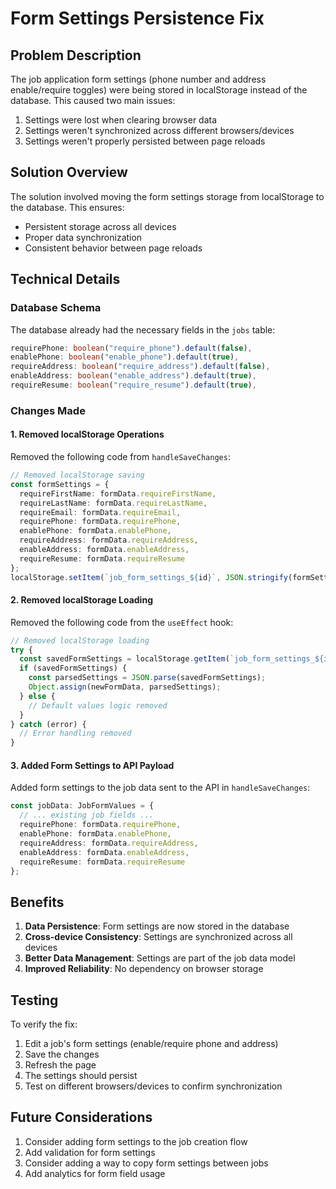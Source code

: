 # Form Settings Persistence Fix

## Problem Description
The job application form settings (phone number and address enable/require toggles) were being stored in localStorage instead of the database. This caused two main issues:
1. Settings were lost when clearing browser data
2. Settings weren't synchronized across different browsers/devices
3. Settings weren't properly persisted between page reloads

## Solution Overview
The solution involved moving the form settings storage from localStorage to the database. This ensures:
- Persistent storage across all devices
- Proper data synchronization
- Consistent behavior between page reloads

## Technical Details

### Database Schema
The database already had the necessary fields in the `jobs` table:
```typescript
requirePhone: boolean("require_phone").default(false),
enablePhone: boolean("enable_phone").default(true),
requireAddress: boolean("require_address").default(false),
enableAddress: boolean("enable_address").default(true),
requireResume: boolean("require_resume").default(true),
```

### Changes Made

#### 1. Removed localStorage Operations
Removed the following code from `handleSaveChanges`:
```typescript
// Removed localStorage saving
const formSettings = {
  requireFirstName: formData.requireFirstName,
  requireLastName: formData.requireLastName,
  requireEmail: formData.requireEmail,
  requirePhone: formData.requirePhone,
  enablePhone: formData.enablePhone,
  requireAddress: formData.requireAddress,
  enableAddress: formData.enableAddress,
  requireResume: formData.requireResume
};
localStorage.setItem(`job_form_settings_${id}`, JSON.stringify(formSettings));
```

#### 2. Removed localStorage Loading
Removed the following code from the `useEffect` hook:
```typescript
// Removed localStorage loading
try {
  const savedFormSettings = localStorage.getItem(`job_form_settings_${id}`);
  if (savedFormSettings) {
    const parsedSettings = JSON.parse(savedFormSettings);
    Object.assign(newFormData, parsedSettings);
  } else {
    // Default values logic removed
  }
} catch (error) {
  // Error handling removed
}
```

#### 3. Added Form Settings to API Payload
Added form settings to the job data sent to the API in `handleSaveChanges`:
```typescript
const jobData: JobFormValues = {
  // ... existing job fields ...
  requirePhone: formData.requirePhone,
  enablePhone: formData.enablePhone,
  requireAddress: formData.requireAddress,
  enableAddress: formData.enableAddress,
  requireResume: formData.requireResume
};
```

## Benefits
1. **Data Persistence**: Form settings are now stored in the database
2. **Cross-device Consistency**: Settings are synchronized across all devices
3. **Better Data Management**: Settings are part of the job data model
4. **Improved Reliability**: No dependency on browser storage

## Testing
To verify the fix:
1. Edit a job's form settings (enable/require phone and address)
2. Save the changes
3. Refresh the page
4. The settings should persist
5. Test on different browsers/devices to confirm synchronization

## Future Considerations
1. Consider adding form settings to the job creation flow
2. Add validation for form settings
3. Consider adding a way to copy form settings between jobs
4. Add analytics for form field usage 